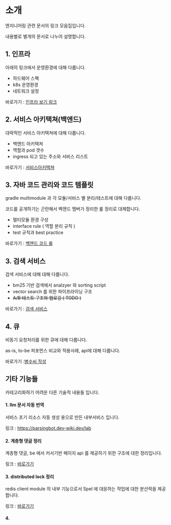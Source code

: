 
# 소개

엔지니어링 관련 문서의 링크 모음집입니다.

내용별로 별개의 문서로 나누어 설명합니다. 


## 1. 인프라

아래의 링크에서 운영환경에 대해 다룹니다.

- 하드웨어 스펙
- k8s 운영환경 
- 네트워크 설정 

바로가기 : [인프라 보기 링크](infra.md)


## 2. 서비스 아키택쳐(백엔드)

대략적인 서비스 아키택쳐에 대해 다룹니다. 

- 백엔드 아키택쳐
- 역할과 pod 갯수
- ingress 되고 있는 주소와 서비스 리스트

바로가기 : [서비스아키택쳐](service_architecture.md)

## 3. 자바 코드 관리와 코드 템플릿 

gradle multimodule 과 각 모듈/서비스 별 분리/테스트에 대해 다룹니다.

코드를 공개하기는 곤란해서 벡엔드 맴버가 정리한 룰 정리로 대체합니다.

- 멀티모듈 환경 구성 
- interface rule ( 역할 분리 규칙 ) 
- test 규칙과 best practice 

바로가기 : [백엔드 코드 룰](https://github.com/dkGithup2022/spring-boot-multimodule-template-example)


## 3. 검색 서비스 

검색 서비스에 대해 대해 다룹니다. 

- bm25 기반 검색에서 analzyer 와 sorting script 
- vector search 를 위한 파이프라이닝 구조 
- ~~A/B 테스트 구조와 웹로깅 ( TODO )~~

바로가기 : [검색 서비스](search.md)

## 4. 큐 

비동기 요청처리를 위한 큐에 대해 다룹니다. 

as-is, to-be 퍼포먼스 비교와 적용사례, api에 대해 다룹니다.

바로가기 :[병수씨 작성]()

## 기타 기능들 

카테고리화하기 어려운 다른 기술적 내용들 입니다.

#### 1. llm 문서 자동 번역 

서비스 초기 리소스 자동 생성 용으로 만든 내부서비스 입니다.

링크 : https://parsingbot.dev-wiki.dev/lab

#### 2. 계층형 댓글 정리 

계층형 댓글, be 에서 커서기반 페이지 api 를 제공하기 위한 구조에 대한 정리입니다.

링크 : [바로가기]()


#### 3. distributed lock 정리 

redis client module 의 내부 기능으로서 Spel 에 대응하는 작업에 대한 분산락을 제공합니다.

링크 : [바로가기]()

#### 4. 
